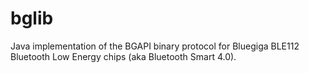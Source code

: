 bglib
=====

Java implementation of the BGAPI binary protocol for Bluegiga BLE112 Bluetooth Low Energy chips (aka Bluetooth Smart 4.0).